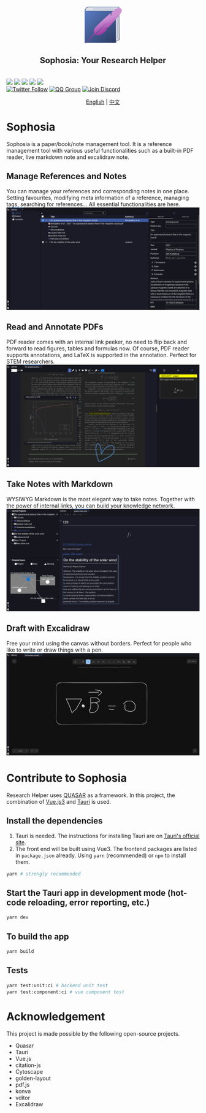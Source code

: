 <p align="center">
<img src="images/logo.svg" style="width: 100px; vertical-align:middle">
<br>
<h2 align="center">Sophosia: Your Research Helper</h2>
<br>
<a title="Build Status" target="_blank" href="https://github.com/sophosia/sophosia/actions"><img src="https://img.shields.io/github/actions/workflow/status/sophosia/sophosia/publish.yml?style=flat-square"></a>
<a title="Release" target="_blank" href="https://github.com/sophosia/sophosia/releases"><img src="https://img.shields.io/github/v/release/sophosia/sophosia?style=flat-square"></a>
<a title="Downloads" target="_blank" href="https://github.com/sophosia/sophosia/releases"><img src="https://img.shields.io/github/downloads/sophosia/sophosia/total?style=flat-square"></a>
<a title="Stars" target="_blank" href="https://github.com/sophosia/sophosia"><img src="https://img.shields.io/github/stars/sophosia/sophosia?style=flat-square"></a>
<a title="Commits" target="_blank" href="https://github.com/sophosia/sophosia/commits/main"><img src="https://img.shields.io/github/commit-activity/m/sophosia/sophosia?style=flat-square"></a>
<br>
<a title="Twitter" target="_blank" href="https://twitter.com/sophosia_app"><img alt="Twitter Follow" src="https://img.shields.io/badge/@sophosia_app-1976d2?logo=twitter&style=social"></a>
<a title="QQ" target="_blank" href=""><img alt="QQ Group" src="https://img.shields.io/badge/QQ:808198109-1976d2?logo=tencentqq&style=social"></a>
<a title="Discord" target="_blank" href="https://discord.gg/8RDZE85tBj"><img alt="Join Discord" src="https://img.shields.io/badge/Sophosia-1976d2?logo=discord&style=social"></a>
</p>

<p align="center">
<a href="https://github.com/sophosia/sophosia/blob/main/README.md">English</a>
|
<a href="https://github.com/sophosia/sophosia/blob/main/README.zh_CN.md">中文</a>
</p>

# Sophosia

Sophosia is a paper/book/note management tool. It is a reference management tool with various useful functionalities such as a built-in PDF reader, live markdown note and excalidraw note.

## Manage References and Notes

You can manage your references and corresponding notes in one place. Setting favourites, modifying meta information of a reference, managing tags, searching for references... All essential functionalities are here.
![library-page.png](./images/library-page.png)

## Read and Annotate PDFs

PDF reader comes with an internal link peeker, no need to flip back and forward to read figures, tables and formulas now. Of course, PDF reader supports annotations, and LaTeX is supported in the annotation. Perfect for STEM researchers.
![reader-page.png](./images/reader-page.png)

## Take Notes with Markdown

WYSIWYG Markdown is the most elegant way to take notes. Together with the power of internal links, you can build your knowledge network.
![note-page.png](./images/note-page.png)

## Draft with Excalidraw

Free your mind using the canvas without borders. Perfect for people who like to write or draw things with a pen.
![excalidraw-page.png](./images/excalidraw-page.png)

# Contribute to Sophosia

Research Helper uses [QUASAR](https://quasar.dev) as a framework. In this project, the combination of [Vue.js3](https://vuejs.org) and [Tauri](https://tauri.app) is used.

## Install the dependencies

1. Tauri is needed. The instructions for installing Tauri are on [Tauri's official site](https://tauri.app/v1/guides/getting-started/setup).
2. The front end will be built using Vue3. The frontend packages are listed in `package.json` already. Using `yarn` (recommended) or `npm` to install them.

```bash
yarn # strongly recommended

```

## Start the Tauri app in development mode (hot-code reloading, error reporting, etc.)

```bash
yarn dev
```

## To build the app

```bash
yarn build
```

## Tests

```bash
yarn test:unit:ci # backend unit test
yarn test:component:ci # vue component test
```

# Acknowledgement

This project is made possible by the following open-source projects.

- Quasar
- Tauri
- Vue.js
- citation-js
- Cytoscape
- golden-layout
- pdf.js
- konva
- vditor
- Excalidraw
